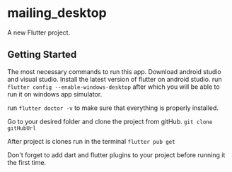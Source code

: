# mailing_desktop

A new Flutter project.

## Getting Started


The most necessary commands to run this app.
Download android studio and visual studio.
Install the latest version of flutter on android studio.
run ```flutter config --enable-windows-desktop``` after which you will be able to run it on windows app simulator.

run ```flutter doctor -v``` to make sure that everything is properly installed.


Go to your desired folder and clone the project from gitHub.
```git clone gitHubUrl```

After project is clones run in the terminal ```flutter pub get```

Don't forget to add dart and flutter plugins to your project before running it the first time.


